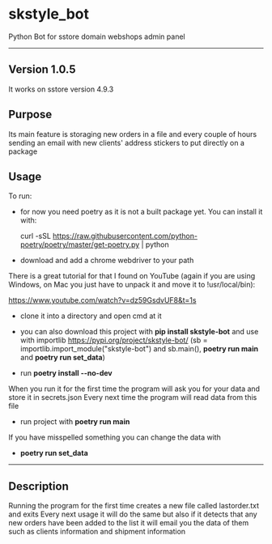 # skstyle_bot
Python Bot for sstore domain webshops admin panel

---
**Version 1.0.5**
---
It works on sstore version 4.9.3

## Purpose

Its main feature is storaging new orders in a file and every couple of hours sending an email with new clients' address stickers to put directly on a package

## Usage

To run: 

 - for now you need poetry as it is not a built package yet. You can install it with:

    curl -sSL https://raw.githubusercontent.com/python-poetry/poetry/master/get-poetry.py | python

 - download and add a chrome webdriver to your path

There is a great tutorial for that I found on YouTube (again if you are using Windows, on Mac you just have to unpack it and move it to !usr/local/bin):

https://www.youtube.com/watch?v=dz59GsdvUF8&t=1s

 - clone it into a directory and open cmd at it

 - you can also download this project with **pip install skstyle-bot** and use with importlib
  https://pypi.org/project/skstyle-bot/
   (sb = importlib.import_module("skstyle-bot") and sb.main(), **poetry run main** and **poetry run set_data**)

 - run **poetry install --no-dev** 

 When you run it for the first time the program will ask you for your data and store it in secrets.json
 Every next time the program will read data from this file

 - run project with **poetry run main**

 If you have misspelled something you can change the data with

 - **poetry run set_data**

---
## Description
Running the program for the first time creates a new file called lastorder.txt and exits
Every next usage it will do the same but also if it detects that any new orders have been added to the list
it will email you the data of them such as clients information and shipment information
